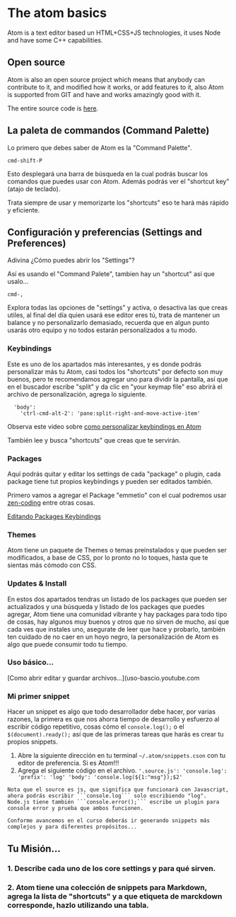 # The atom basics

Atom is a text editor based un HTML+CSS+JS technologies, it uses Node and have some C++ capabilities.

## Open source

Atom is also an open source project which means that anybody can contribute to it, and modified how it works, or add features to it, also Atom is supported from GIT and have and works amazingly good with it.

The entire source code is [here](https://github.com/atom).

## La paleta de commandos (Command Palette)

Lo primero que debes saber de Atom es la "Command Palette".

``` cmd-shift-P ```

Esto desplegará una barra de búsqueda en la cual podrás buscar los comandos que puedes usar con Atom. Además podrás ver el "shortcut key" (atajo de teclado).

Trata siempre de usar y memorizarte los "shortcuts" eso te hará más rápido y eficiente.

## Configuración y preferencias (Settings and Preferences)

Adivina ¿Cómo puedes abrir los "Settings"?

Así es usando el "Command Palete", tambien hay un "shortcut" así que usalo...

```cmd-,```

Explora todas las opciones de "settings" y activa, o desactiva las que creas utiles, al final del día quien usará ese editor eres tú, trata de mantener un balance y no personalizarlo demasiado, recuerda que en algun punto usarás otro equipo y no todos estarán personalizados a tu modo.

### Keybindings
  Este es uno de los apartados más interesantes, y es donde podrás personalizar más tu Atom, casi todos los "shortcuts" por defecto son muy buenos, pero te recomendamos agregar uno para dividir la pantalla, así que en el buscador escribe "split" y da clic en "your keymap file" eso abrirá el archivo de personalización, agrega lo siguiente.

```
  'body':
    'ctrl-cmd-alt-2': 'pane:split-right-and-move-active-item'
```

Observa este video sobre [como personalizar keybindings en Atom](keybindings-atom.youtube)

También lee y busca "shortcuts" que creas que te servirán.

### Packages

Aquí podrás quitar y editar los settings de cada "package" o plugin, cada package tiene tut propios keybindings y pueden ser editados también.

Primero vamos a agregar el Package "emmetio" con el cual podremos usar [zen-coding](zen-coding.youtube) entre otras cosas.

[Editando Packages Keybindings](p-k.youtube)

### Themes

Atom tiene un paquete de Themes o temas preinstalados y que pueden ser modificados, a base de CSS, por lo pronto no lo toques, hasta que te sientas más cómodo con CSS.

### Updates & Install

En estos dos apartados tendras un listado de los packages que pueden ser actualizados y una búsqueda y listado de los packages que puedes agregar, Atom tiene una comunidad vibrante y hay packages para todo tipo de cosas, hay algunos muy buenos y otros que no sirven de mucho, así que cada ves que instales uno, asegurate de leer que hace y probarlo, también ten cuidado de no caer en un hoyo negro, la personalización de Atom es algo que puede consumir todo tu tiempo.

### Uso básico...

[Como abrir editar y guardar archivos...](uso-bascio.youtube.com

### Mi primer snippet
  Hacer un snippet es algo que todo desarrollador debe hacer, por varias razones, la primera es que nos ahorra tiempo de desarrollo y esfuerzo al escribir código repetitivo, cosas cómo el ```console.log();``` o el ```$(document).ready();```
  así que de las primeras tareas que harás es crear tu propios snippets.

  1. Abre la siguiente dirección en tu terminal ```~/.atom/snippets.cson``` con tu editor de preferencia. Si es Atom!!!
  2. Agrega el siguiente código en el archivo.
    ```
    '.source.js':
      'console.log':
        'prefix': 'log'
        'body': 'console.log(${1:"msg"});$2'
    ```

    Nota que el source es js, que significa que funcionará con Javascript, ahora podrás escribir ```console.log``` solo escribiendo "log". Node.js tiene también ```console.error();``` escribe un plugin para console error y prueba que ambos funcionen.

    Conforme avancemos en el curso deberás ir generando snippets más complejos y para diferentes propósitos...

## Tu Misión...

### 1. Describe cada uno de los core settings y para qué sirven.

### 2. Atom tiene una colección de snippets para Markdown, agrega la lista de "shortcuts" y a que etiqueta de marckdown corresponde, hazlo utilizando una tabla.
